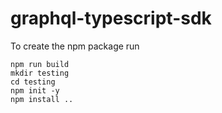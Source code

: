# graphql-typescript-sdk

To create the npm package run

```
npm run build
mkdir testing
cd testing
npm init -y
npm install ..
```

